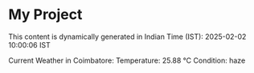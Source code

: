 # My Project

This content is dynamically generated in Indian Time (IST): 2025-02-02 10:00:06 IST


Current Weather in Coimbatore:
Temperature: 25.88 °C
Condition: haze
